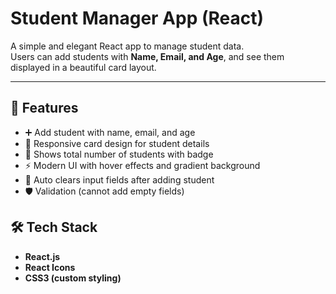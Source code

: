 # Student Manager App (React)

A simple and elegant React app to manage student data.  
Users can add students with **Name, Email, and Age**, and see them displayed in a beautiful card layout.  

---

## 🚀 Features
- ➕ Add student with name, email, and age  
- 🎴 Responsive card design for student details  
- 🔢 Shows total number of students with badge  
- ⚡ Modern UI with hover effects and gradient background  
- 🧹 Auto clears input fields after adding student  
- 🛡 Validation (cannot add empty fields)  

## 🛠 Tech Stack
- **React.js**
- **React Icons**
- **CSS3 (custom styling)**